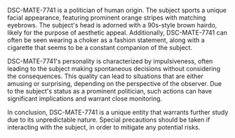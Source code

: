 DSC-MATE-7741 is a politician of human origin. The subject sports a unique facial appearance, featuring prominent orange stripes with matching eyebrows. The subject's head is adorned with a 90s-style brown hairdo, likely for the purpose of aesthetic appeal. Additionally, DSC-MATE-7741 can often be seen wearing a choker as a fashion statement, along with a cigarette that seems to be a constant companion of the subject.

DSC-MATE-7741's personality is characterized by impulsiveness, often leading to the subject making spontaneous decisions without considering the consequences. This quality can lead to situations that are either amusing or surprising, depending on the perspective of the observer. Due to the subject's status as a prominent politician, such actions can have significant implications and warrant close monitoring.

In conclusion, DSC-MATE-7741 is a unique entity that warrants further study due to its unpredictable nature. Special precautions should be taken if interacting with the subject, in order to mitigate any potential risks.